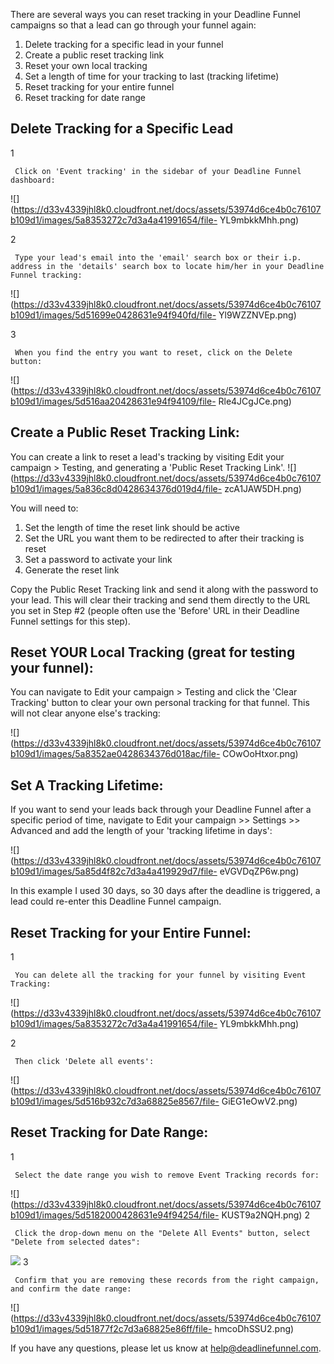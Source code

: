 There are several ways you can reset tracking in your Deadline Funnel
campaigns so that a lead can go through your funnel again:

  1. Delete tracking for a specific lead in your funnel
  2. Create a public reset tracking link
  3. Reset your own local tracking
  4. Set a length of time for your tracking to last (tracking lifetime)
  5. Reset tracking for your entire funnel
  6. Reset tracking for date range

## Delete Tracking for a Specific Lead

1

     Click on 'Event tracking' in the sidebar of your Deadline Funnel dashboard: 

![](https://d33v4339jhl8k0.cloudfront.net/docs/assets/53974d6ce4b0c76107b109d1/images/5a8353272c7d3a4a41991654/file-
YL9mbkkMhh.png)

2

     Type your lead's email into the 'email' search box or their i.p. address in the 'details' search box to locate him/her in your Deadline Funnel tracking: 

![](https://d33v4339jhl8k0.cloudfront.net/docs/assets/53974d6ce4b0c76107b109d1/images/5d51699e0428631e94f940fd/file-
Yl9WZZNVEp.png)

3

     When you find the entry you want to reset, click on the Delete button: 

![](https://d33v4339jhl8k0.cloudfront.net/docs/assets/53974d6ce4b0c76107b109d1/images/5d516aa20428631e94f94109/file-
Rle4JCgJCe.png)

## Create a Public Reset Tracking Link:

You can create a link to reset a lead's tracking by visiting Edit your
campaign > Testing, and generating a 'Public Reset Tracking Link'.
![](https://d33v4339jhl8k0.cloudfront.net/docs/assets/53974d6ce4b0c76107b109d1/images/5a836c8d0428634376d019d4/file-
zcA1JAW5DH.png)

You will need to:

  1. Set the length of time the reset link should be active
  2. Set the URL you want them to be redirected to after their tracking is reset
  3. Set a password to activate your link
  4. Generate the reset link

Copy the Public Reset Tracking link and send it along with the password to
your lead. This will clear their tracking and send them directly to the URL
you set in Step #2 (people often use the 'Before' URL in their Deadline Funnel
settings for this step).

## Reset YOUR Local Tracking (great for testing your funnel):

You can navigate to Edit your campaign > Testing and click the 'Clear
Tracking' button to clear your own personal tracking for that funnel. This
will not clear anyone else's tracking:

![](https://d33v4339jhl8k0.cloudfront.net/docs/assets/53974d6ce4b0c76107b109d1/images/5a8352ae0428634376d018ac/file-
COwOoHtxor.png)

## Set A Tracking Lifetime:

If you want to send your leads back through your Deadline Funnel after a
specific period of time, navigate to Edit your campaign >> Settings >>
Advanced and add the length of your 'tracking lifetime in days':  

![](https://d33v4339jhl8k0.cloudfront.net/docs/assets/53974d6ce4b0c76107b109d1/images/5a85d4f82c7d3a4a419929d7/file-
eVGVDqZP6w.png)

In this example I used 30 days, so 30 days after the deadline is triggered, a
lead could re-enter this Deadline Funnel campaign.

## Reset Tracking for your Entire Funnel:

1

     You can delete all the tracking for your funnel by visiting Event Tracking: 

![](https://d33v4339jhl8k0.cloudfront.net/docs/assets/53974d6ce4b0c76107b109d1/images/5a8353272c7d3a4a41991654/file-
YL9mbkkMhh.png)

2

     Then click 'Delete all events': 

![](https://d33v4339jhl8k0.cloudfront.net/docs/assets/53974d6ce4b0c76107b109d1/images/5d516b932c7d3a68825e8567/file-
GiEG1eOwV2.png)

## Reset Tracking for Date Range:

1

     Select the date range you wish to remove Event Tracking records for:   

![](https://d33v4339jhl8k0.cloudfront.net/docs/assets/53974d6ce4b0c76107b109d1/images/5d5182000428631e94f94254/file-
KUST9a2NQH.png) 2  

     Click the drop-down menu on the "Delete All Events" button, select "Delete from selected dates":   

![](https://d33v4339jhl8k0.cloudfront.net/docs/assets/53974d6ce4b0c76107b109d1/images/5d516ccd0428631e94f94123/file-Q5j6Ykg9Mo.png)
3  

     Confirm that you are removing these records from the right campaign, and confirm the date range: 

![](https://d33v4339jhl8k0.cloudfront.net/docs/assets/53974d6ce4b0c76107b109d1/images/5d51877f2c7d3a68825e86ff/file-
hmcoDhSSU2.png)

If you have any questions, please let us know at
[help@deadlinefunnel.com](mailto:mailto:help@deadlinefunnel.com).

  

